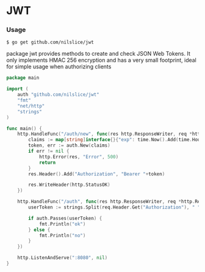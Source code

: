 # JWT

### Usage
	$ go get github.com/nilslice/jwt

package jwt provides methods to create and check JSON Web Tokens. It only implements HMAC 256 encryption and has a very small footprint, ideal for simple usage when authorizing clients

```go
package main

import (
	auth "github.com/nilslice/jwt"
	"fmt"
	"net/http"
	"strings"
)

func main() {
	http.HandleFunc("/auth/new", func(res http.ResponseWriter, req *http.Request) {
		claims := map[string]interface{}{"exp": time.Now().Add(time.Hour * 24).Unix()}
		token, err := auth.New(claims)
		if err != nil {
			http.Error(res, "Error", 500)
			return
		}
		res.Header().Add("Authorization", "Bearer "+token)

		res.WriteHeader(http.StatusOK)
	})

	http.HandleFunc("/auth", func(res http.ResponseWriter, req *http.Request) {
		userToken := strings.Split(req.Header.Get("Authorization"), " ")[1]

		if auth.Passes(userToken) {
			fmt.Println("ok")
		} else {
			fmt.Println("no")
		}
	})

	http.ListenAndServe(":8080", nil)
}
```
